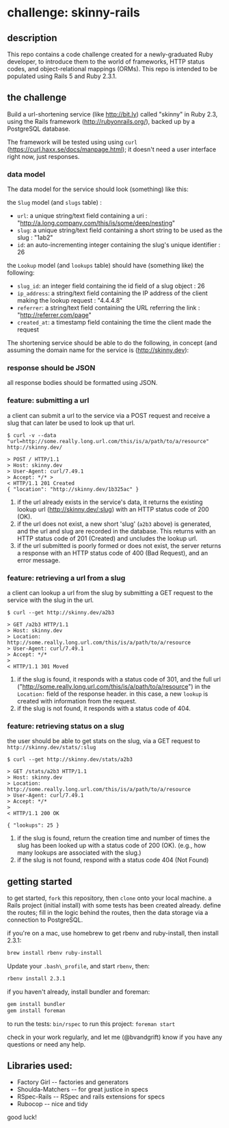 # challenge: skinny-rails

## description

This repo contains a code challenge created for a newly-graduated Ruby developer,
to introduce them to the world of frameworks, HTTP status codes, and object-relational
mappings (ORMs). This repo is intended to be populated using Rails 5 and Ruby
2.3.1.

## the challenge

Build a url-shortening service (like http://bit.ly)  called "skinny" in Ruby 2.3, using the Rails
framework (http://rubyonrails.org/), backed up by a PostgreSQL database.

The framework will be tested using using `curl` (https://curl.haxx.se/docs/manpage.html); it doesn't 
need a user interface right now, just responses.

### data model

The data model for the service should look (something) like this:

the `Slug` model (and `slugs` table) :
- `url`: a unique string/text field containing a uri : "http://a.long.company.com/this/is/some/deep/nesting"
- `slug`: a unique string/text field containing a short string to be used as the slug : "1ab2"
- `id`: an auto-incrementing integer containing the slug's unique identifier : 26

the `Lookup` model (and `lookups` table) should have (something like) the following:
- `slug_id`: an integer field containing the id field of a slug object : 26
- `ip_address`: a string/text field containing the IP address of the client making the lookup request : "4.4.4.8"
- `referrer`: a string/text field containing the URL referring the link :
  "http://referrer.com/page"
- `created_at`: a timestamp field containing the time the client made the request

The shortening service should be able to do the following, in concept (and
assuming the domain name for the service is (http://skinny.dev):

### response should be JSON

all response bodies should be formatted using JSON.

### feature: submitting a url

a client can submit a url to the service via a POST request and receive a slug that can later be used to look up
that url.

```curl
$ curl -v --data "url=http://some.really.long.url.com/this/is/a/path/to/a/resource" http://skinny.dev/

> POST / HTTP/1.1
> Host: skinny.dev
> User-Agent: curl/7.49.1
> Accept: */* >
< HTTP/1.1 201 Created
{ "location": "http://skinny.dev/1b325ac" }

```

1. if the url already exists in the service's data, it returns the existing
   lookup url (http://skinny.dev/:slug) with an HTTP status code of 200 (OK).
1. if the url does not exist, a new short 'slug' (`a2b3` above) is generated,
   and the url and slug are recorded in the database. This returns with an HTTP
   status code of 201 (Created) and uncludes the lookup url.
1. if the url submitted is poorly formed or does not exist, the server returns a
   response with an HTTP status code of 400 (Bad Request), and an error message.

### feature: retrieving a url from a slug

a client can lookup a url from the slug by submitting a GET request to the
service with the slug in the url.

```curl
$ curl --get http://skinny.dev/a2b3

> GET /a2b3 HTTP/1.1
> Host: skinny.dev
> Location: http://some.really.long.url.com/this/is/a/path/to/a/resource
> User-Agent: curl/7.49.1
> Accept: */*
>
< HTTP/1.1 301 Moved
```

1. if the slug is found, it responds with a status code of 301, and the full url
   ("http://some.really.long.url.com/this/is/a/path/to/a/resource") in the
   `Location:` field of the response header. in this case, a new `lookup` is
   created with information from the request.
1. if the slug is not found, it responds with a status code of 404.

### feature: retrieving status on a slug

the user should be able to get stats on the slug, via a GET request to
`http://skinny.dev/stats/:slug`

```curl
$ curl --get http://skinny.dev/stats/a2b3

> GET /stats/a2b3 HTTP/1.1
> Host: skinny.dev
> Location: http://some.really.long.url.com/this/is/a/path/to/a/resource
> User-Agent: curl/7.49.1
> Accept: */*
>
< HTTP/1.1 200 OK

{ "lookups": 25 }
```
1. if the slug is found, return the creation time and number of times the slug
   has been looked up with a status code of 200 (OK). (e.g., how many lookups
   are associated with the slug.)
1. if the slug is not found, respond with a status code 404 (Not Found)

## getting started

to get started, `fork` this repository, then `clone` onto your local machine. a
Rails project (initial install) with some tests has been created already. define the routes;
fill in the logic behind the routes, then the data storage via a connection to
PostgreSQL.

if you're on a mac, use homebrew to get rbenv and ruby-install, then install 
2.3.1:

```bash
brew install rbenv ruby-install
```

Update your `.bash\_profile`, and start `rbenv`, then:

```bash
rbenv install 2.3.1
```

if you haven't already, install bundler and foreman:

```bash
gem install bundler
gem install foreman
```

to run the tests: `bin/rspec`
to run this project: `foreman start`

check in your work regularly, and let me (@bvandgrift) know if you have any
questions or need any help.

## Libraries used:

* Factory Girl -- factories and generators
* Shoulda-Matchers -- for great justice in specs
* RSpec-Rails -- RSpec and rails extensions for specs
* Rubocop -- nice and tidy

good luck!
